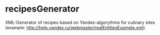 recipesGenerator
================

XML-Generator of recipes based on Yandex-algorythms for culinary sites (example: http://help.yandex.ru/webmaster/realEntitiesExample.xml). 
